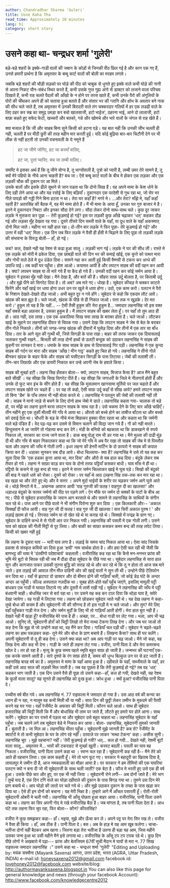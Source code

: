 ```yaml
---
author: Chandradhar Sharma 'Guleri'
title: Usne Kaha Tha
read_time: Approximately 10 minutes
lang: hi
category: short story
---
```


# उसने कहा था- चन्द्रधर शर्मा 'गुलेरी'

बड़े-बड़े शहरों के इक्के-गाडी वालों की जबान के कोड़ों से जिनकी पीठ छिल गई है और कान पक गए हैं, 
उनसे हमारी प्रार्थना है कि अमृतसर के बम्बू कार्ट वालों की बोली का मरहम लगावे।  

जबकि बड़े शहरों की चौड़ी सड़को पर घोड़े की पीठ को चाबुक से धुनते हुए इक्के वाले कभी घोड़े की नानी से अपना निकट यौन-संबंध स्थिर करते हैं, 
कभी उसके गुप्त गुह्य अंगो से डाक्टर को लजाने वाला परिचय दिखाते हैं, कभी राह चलते पैदलों की आँखो के न होने पर तरस खाते हैं, 
कभी उनके पैरो की अंगुलियों के पोरों की चींथकर अपने ही को सताया हुआ बताते हैं और संसार भर की ग्लानि और क्षोभ के अवतार बने नाक की सीध चले जाते हैं, 
तब अमृतसर में उनकी बिरादरी वाले तंग चक्करदार गलियों में हर एक लडढी वाले के लिए ठहर कर सब्र का समुद्र उमड़ा कर बचो खालसाजी, 
हटो भाईज', ठहरना भाई, आने दो लालाजी, हटो बाछा कहते हुए सफेद फेटों, खच्चरों और बतको, गन्ने और खोमचे और भारे वालों के जंगल से राह खेते हैं। 

क्या मजाल है कि जी और साहब बिना सुने किसी को हटना पड़े। यह बात नही कि उनकी जीभ चलती ही नही, 
चलती है पर मीठी छुरी की तरह महीन मार करती हुई। यदि कोई बुढ़िया बार-बार चिटौनी देने पर भी लीक से नहीं हटती तो उनकी वचनावली के ये नमूने हैं

> हट जा जीणे जोगिए, हट जा करमाँ वालिए,
> 
> हट जा, पुत्तां प्यारिए. बच जा लम्बी वालिए।

समष्टि मे इसका अर्थ हैं कि तू जीने योग्य है, तू भाग्योंवाली है, पुत्रो को प्यारी है, लम्बी उमर तेरे सामने है, 
तू क्यों मेरे पहियो के नीचे आना चाहती है? बच जा। ऐसे बम्बू कार्ट वालों के बीच मे होकर एक लड़का और एक लड़की चौक की दुकान पर आ मिले।  
उसके बालों और इसके ढीले सुथने से जान पडता था कि दोनो सिख हैं। 
वह अपने मामा के केश धोने के लिए दही लेने आया था और यह रसोई के लिए बड़ियाँ। 
दुकानदार एक परदेशी से गुथ रहा था, जो सेर भर गीले पापड़ो की गड्डी गिने बिना हटता न था। तेरा घर कहाँ है? मगरे मे। ...और तेरा? माँझे मे, यहाँ कहाँ रहती है? अतरसिंह की बैठक में, वह मेरे मामा होते हैं। मैं भी मामा के आया हूँ, उनका घर गुरु बाजार मे है। इतने मे दुकानदार निबटा और इनका सौदा देने लगा। सौदा लेकर दोनो साथ-साथ चले। कुछ दूर जाकर लड़के ने मुसकरा कर पूछा -- तेरी कुड़माई हो गई? इस पर लड़की कुछ आँखे चढ़ाकर 'धत्' कहकर दौड़ गई और लड़का मुँह देखता रह गया। दूसरे तीसरे दिन सब्जी वाले के यहाँ, या दूध वाले के यहाँ अकस्मात् दोनो मिल जाते। महीना भर यही हाल रहा। दो-तीन बार लड़के ने फिर पूछा- तेरे कुड़माई हो गई? और उत्तर में वही 'धत्' मिला। एक दिन जब फिर लड़के ने वैसी ही हँसी मे चिढ़ाने के लिए पूछा तो लड़की लड़के की संभावना के विरुद्ध बोली-- हाँ, हो गई।

कब? कल, देखते नही यह रेशम से कढा हुआ सालू । लड़की भाग गई। लड़के ने घर की सीध ली। रास्ते मे एक लड़के को मोरी मे ढकेल दिया, एक छाबड़ी वाले की दिन भर की कमाई खोई, एक कुत्ते को पत्थर मारा और गोभी वाले ठेले मे दूध उंडेल दिया। सामने नहा कर आती हुई किसी वैष्णवी से टकरा कर अन्धे की उपाधि पाई। तब कहीं घर पहुँचा। होश आओ। कयामत आयी है और लपटन साहब की वर्दी पहन कर आयी है। क्या? लपचन साहब या तो मारे गये हैं या कैद हो गये हैं। उनकी वर्दी पहन कर कोई जर्मन आया है। सूबेदार ने इसका मुँह नही देखा। मैने देखा है, और बातें की हैं। सौहरा साफ़ उर्दू बोलता है, पर किताबी उर्दू । और मुझे पीने को सिगरेट दिया है। तो अब? अब मारे गए। धोखा है। सूबेदार कीचड़ मे चक्कर काटते फिरेंगे और यहाँ खाई पर धावा होगा उधर उन पर खुले मे धावा होगा। उठो, एक काम करो। पलटन मे पैरो के निशान देखते-देखते दौड़ जाओ। अभी बहुत दूर न गये होंगे। सूबेदार से कहो कि एकदम लौट आवें। खंदक की बात झूठ है। चले जाओ, खंदक के पीछे से ही निकल जाओ। पत्ता तक न खुड़के। देर मत करो।' हुकुम तो यह है कि यहीं... -- ऐसी तैसी हुकुम की! मेरा हुकुम है... जमादार लहनासिंह जो इस वक्त यहाँ सबसे बड़ा अफ़सर है, उसका हुकुम है। मैं लपटन साहब की खबर लेता हूँ। पर यहाँ तो तुम आठ ही हो। आठ नही, दस लाख। एक एक अकालिया सिख सवा लाख के बराबर होता है। चले जाओ। लौटकर खाई के मुहाने पर लहनासिंह दीवार से चिपक गया। उसने देखा कि लपटन साहब ने जेब से बेल के बराबर तीन गोले निकाले। तीनों को जगह-जगह खंदक की दीवारों में घुसेड़ दिया और तीनों में एक तार सा बाँध दिया। तार के आगे सूत की गुत्थी थी, जिसे सिगड़ी के पास रखा। बाहर की तरफ जाकर एक दियासलाई जलाकर गुत्थी रखने... बिजली की तरह दोनों हाथों से उलटी बन्दूक को उठाकर लहनासिंह ने साहब की कुहनी पर तानकर दे मारा। धमाके के साथ साहब के हाथ से दियासलाई गिर पड़ी। लहनासिंह ने एक कुन्दा साहब की गर्दन पर मारा और साहब 'आँख ! मीन गाट्ट' कहते हुए चित हो गये। लहनासिंह ने तीनो गोले बीनकर खंदक के बाहर फेंके और साहब को घसीटकर सिगड़ी के पास लिटाया। जेबों की तलाशी ली। तीन-चार लिफ़ाफ़े और एक डायरी निकाल कर उन्हे अपनी जेब के हवाले किया।

साहब की मूर्च्छा हटी। लहना सिह हँसकर बोला-- क्यो, लपटन साहब, मिजाज कैसा है? आज मैंने बहुत बातें सीखीं । यह सीखा कि सिख सिगरेट पीते हैं। यह सीखा कि जगाधरी के जिले मे नीलगायें होती हैं और उनके दो फुट चार इंच के सींग होते हैं। यह सीखा कि मुसलमान खानसामा मूर्तियो पर जल चढाते हैं और लपटन साहब खोते पर चढते हैं । पर यह तो कहो, ऐसी साफ़ उर्दू कहाँ से सीख आये? हमारे लपटन साहब तो बिना 'डैम' के पाँच लफ़्ज भी नही बोला करते थे । लहनासिंह ने पतलून की जेबों की तलाशी नही ली थी। साहब ने मानो जाड़े से बचने के लिए दोनो हाथ जेबो मे डाले। लहनासिंह कहता गया- चालाक तो बड़े हो, पर माँझे का लहना इतने बरस लपटन साहब के साथ रहा है। उसे चकमा देने के लिए चार आँखे चाहिएँ। तीन महीने हुए एक तुर्की मौलवी मेरे गाँव मे आया था। औरतो को बच्चे होने का ताबीज बाँटता था और बच्चो को दवाई देता था। चौधरी के बड़ के नीचे मंजा बिछाकर हुक्का पीता रहता था और कहता था कि जर्मनी वाले बड़े पंडित हैं। वेद पढ़-पढ़ कर उसमे से विमान चलाने की विद्या जान गये हैं। गौ को नही मारते। हिन्दुस्तान मे आ जायेंगे तो गोहत्या बन्द कर देगे। मंडी के बनियो को बहकाता था कि डाकखाने से रुपये निकाल लो, सरकार का राज्य जाने वाला है। डाक बाबू पोल्हू राम भी डर गया था। मैने मुल्ला की दाढी मूंड़ दी थी और गाँव से बाहर निकालकर कहा था कि जो मेरे गाँव मे अब पैर रखा तो साहब की जेब मे से पिस्तौल चला और लहना की जाँघ मे गोली लगी। इधर लहना की हेनरी मार्टिन के दो फ़ायरो ने साहब की कपाल क्रिया कर दी। धडाका सुनकर सब दौड आये। बोधा चिल्लाया- क्या है? लहनासिंह मे उसे तो यह कह कर सुला दिया कि 'एक हडका कुत्ता आया था, मार दिया' और औरो से सब हाल कह दिया। बंदूके लेकर सब तैयार हो गये। लहना ने साफ़ा फाड़ कर घाव के दोनो तरफ पट्टियाँ कसकर बांधी। घाव माँस मे ही था। पट्टियो के कसने से लूह बन्द हो गया। इतने मे सत्तर जर्मन चिल्लाकर खाई मे घुस पड़े। सिखो की बंदूको की बाढ ने पहले धावे को रोका। दूसरे को रोका। पर यहाँ थे आठ (लहना सिंह तक-तक कर मार रहा था। वह खड़ा था और लेटे हुए थे) और वे सत्तर । अपने मुर्दा भाईयों के शरीर पर चढ़कर जर्मन आगे घुसे आते थे। थोड़े मिनटो में वे... अचानक आवाज आयी 'वाह गुरुजी की फतह ! वाहगुरु दी का खालसा!' और धड़ाधड़ बंदूको के फायर जर्मनो की पीठ पर पड़ने लगे। ऐन मौके पर जर्मन दो चक्कों के पाटों के बीच आ गए। पीछे से सूबेदार हजारासिंह के जवान आग बरसाते थे और सामने से लहनासिंह के साथियों के संगीन चल रहे थे। पास आने पर पीछे वालो ने भी संगीन पिरोना शुरु कर दिया । एक किलकारी और-- 'अकाल सिक्खाँ दी फौज आयी। वाह गुरु जी दी फतह ! वाह गुरु जी दी खालसा ! सत्त सिरी अकाल पुरुष ! ' और लड़ाई ख़तम हो गई। तिरसठ जर्मन या तो खेत रहे थे या कराह रहे थे। सिक्खो में पन्द्रह के प्राण गए। सूबेदार के दाहिने कन्धे मे से गोली आर पार निकल गयी। लहनासिंह की पसली मे एक गोली लगी। उसने घाव को खंदक की गीली मिट्टी से पूर लिया। और बाकी का साफ़ा कसकर कमर बन्द की तरह लपेट लिया। किसी को खबर नही हुई

कि लहना के दूसरा घाव -- भारी घाव लगा है। लड़ाई के समय चांद निकल आया था। ऐसा चांद जिसके प्रकाश से संस्कृत कवियो का दिया हुआ 'क्षयी' नाम सार्थक होता है। और हवा ऐसी चल रही थी जैसी कि बाणभट्ट की भाषा मे 'दंतवीणो पदेशाचार्य' कहलाती। वजीरासिंह कह रहा था कि कैसे मन-मनभर फ्रांस की भूमि मेरे बूटो से चिपक रही थी जब मैं दौडा दौडा सूबेदार के पीछे गया था। सूबेदार लहनासिह से सारा हाल सुन और कागजात पाकर उसकी तुरन्त बुद्धि को सराह रहे थे और कर रहे थे कि तू न होता तो आज सब मारे जाते। इस लड़ाई की आवाज़ तीन मील दाहिनी ओर की खाई वालों ने सुन ली थी। उन्होने पीछे टेलिफोन कर दिया था। वहाँ से झटपट दो डाक्टर और दो बीमार ढोने की गाड़ियाँ चली, जो कोई डेढ घंटे के अन्दर अन्दर आ पहुँची। फील्ड अस्पताल नज़दीक था। सुबह होते-होते वहाँ पहुँच जाएंगे, इसलिए मामूली पट्टी बांधकर एक गाडी मे घायल लिटाये गए और दूसरी मे लाशें रखी गईं। सूबेदार ने लहनासिह की जाँघ मे पट्टी बंधवानी चाही। बोधसिंह ज्वर से बर्रा रहा था। पर उसने यह कह कर टाल दिया कि थोड़ा घाव है, सवेरे देखा जायेगा। वह गाडी मे लिटाया गया। लहना को छोडकर सूबेदार जाते नही थे। यह देख लहना ने कहा- तुम्हे बोधा की कसम हैं और सूबेदारनी जी की सौगन्द है तो इस गाड़ी मे न चले जाओ। और तुम? मेरे लिए वहाँ पहुँचकर गाड़ी भेज देना। और जर्मन मुर्दों के लिए भी तो गाड़ियाँ आती होगीं। मेरा हाल बुरा नही हैं। देखते नही मैं खड़ा हूँ? वजीरासिंह मेरे पास है ही। अच्छा, पर... बोधा गाडी पर लेट गया। भला, आप भी चढ़ आओ। सुनिए तो, सूबेदारनी होराँ को चिट्ठी लिखो तो मेरा मत्था टेकना लिख देना। और जब घर जाओ तो कह देना कि मुझ से जो उन्होने कहा था, वह मैंने कर दिया। गाडियाँ चल पड़ी थीं। सूबेदार ने चढ़ते-चढ़ते लहना का हाथ पकड़कर कहा- तूने मेरे और बोधा के प्राण बचाये हैं। लिखना कैसा? साथ ही घर चलेंगे। अपनी सूबेदारनी से तू ही कह देना। उसने क्या कहा था? अब आप गाड़ी पर चढ़ जाओ। मैने जो कहा, वह लिख देना और कह भी देना। गाड़ी के जाते ही लहना लेट गया। वजीरा, पानी पिला दे और मेरा कमरबन्द खोल दे। तर हो रहा है। मृत्यु के कुछ समय पहले स्मृति बहुत साफ़ हो जाती है। जन्मभर की घटनाएँ एक-एक करके सामने आती हैं। सारे दृश्यो के रंग साफ़ होते है, समय की धुन्ध बिल्कुल उन पर से हट जाती है। लहनासिंह बारह वर्ष का है। अमृतसर मे मामा के यहाँ आया हुआ है। दहीवाले के यहाँ, सब्जीवाले के यहाँ, हर कहीं उसे आठ साल की लड़की मिल जाती है। जब वह पूछता है कि तेरी कुड़माई हो गई? तब वह 'धत्' कहकर भाग जाती है। एक दिन उसने वैसे ही पूछा तो उसने कहा--हाँ, कल हो गयी, देखते नही, यह रेशम के फूलों वाला सालू? यह सुनते ही लहनासिंह को दुःख हुआ। क्रोध हुआ । क्यों हुआ? वजीरासिंह पानी पिला दे।

पच्चीस वर्ष बीत गये। अब लहनासिंह नं. 77 राइफल्स मे जमादार हो गया है। उस आठ वर्ष की कन्या का ध्यान ही न रहा, न मालूम वह कभी मिली थी या नही। सात दिन की छुट्टी लेकर ज़मीन के मुकदमे की पैरवी करने वह घर गया। वहाँ रेजीमेंट के अफसर की चिट्ठी मिली। फौरन चले आओ। साथ ही सूबेदार हजारासिंह की चिट्ठी मिली कि मैं और बोधासिंह भी लाम पर जाते हैं, लौटते हुए हमारे घर होते आना। साथ चलेंगे। सूबेदार का घर रास्ते में पड़ता था और सूबेदार उसे बहुत चाहता था। लहनासिंह सूबेदार के यहाँ पहुँचा। जब चलने लगे तब सूबेदार बेडे मे निकल कर आया। बोला- लहनासिंह, सूबेदारनी तुमको जानती है। बुलाती है। जा मिल आ। लहनासिंह भीतर पहुँचा। सूबेदारनी मुझे जानती है? कब से? रेजीमेंट के क्वार्टरों मे तो कभी सूबेदार के घर के लोग रहे नहीं। दरवाज़े पर जाकर 'मत्था टेकना' कहा। असीस सुनी। लहनासिंह चुप । मुझे पहचाना? नहीं। 'तेरी कुड़माई हो गयी? धत्... कल हो गयी... देखते नही, रेशमी बूटों वाला सालू... अमृतसर में... भावों की टकराहट से मूर्च्छा खुली। करवट बदली। पसली का घाव बह निकला। वजीरासिंह, पानी पिला उसने कहा था । स्वप्न चल रहा हैं। सूबेदारनी कह रही है-- मैने तेरे को आते ही पहचान लिया। एक काम कहती हूँ। मेरे तो भाग फूट गए। सरकार ने बहादुरी का खिताब दिया है, लायलपुर मे ज़मीन दी है, आज नमकहलाली का मौक़ा आया है। पर सरकार ने हम तीमियो की एक घघरिया पलटन क्यो न बना दी जो भी सूबेदारजी के साथ चली जाती? एक बेटा है। फौज मे भरती हुए उसे एक ही वर्ष हुआ। उसके पीछे चार और हुए, पर एक भी नही जिया । सूबेदारनी रोने लगी-- अब दोनों जाते हैं। मेरे भाग ! तुम्हें याद है, एक दिन टाँगे वाले का घोड़ा दहीवाले की दुकान के पास बिगड़ गया था। तुमने उस दिन मेरे प्राण बचाये थे। आप घोड़ो की लातो पर चले गये थे। और मुझे उठाकर दुकान के तख्त के पास खड़ा कर दिया था। ऐसे ही इन दोनों को बचाना। यह मेरी भिक्षा है। तुम्हारे आगे मैं आँचल पसारती हूँ। रोती-रोती सूबेदारनी ओबरी मे चली गयी। लहनासिंह भी आँसू पोछता हुआ बाहर आया। वजीरासिंह, पानी पिला उसने कहा था। लहना का सिर अपनी गोद मे रखे वजीरासिंह बैठा है। जब मांगता है, तब पानी पिला देता है। आध घंटे तक लहना फिर चुप रहा, फिर बोला-- कौन? कीरतसिंह?

वजीरा ने कुछ समझकर कहा-- हाँ। भइया, मुझे और ऊँचा कर ले। अपने पट्ट पर मेरा सिर रख ले। वजीरा ने वैसा ही किया । हाँ, अब ठीक है। पानी पिला दे। बस। अब के हाड़ मे यह आम खूब फलेगा। चाचा-भतीजा दोनों यहीं बैठकर आम खाना। जितना बड़ा तेरा भतीजा है उतना ही बड़ा यह आम, जिस महीने उसका जन्म हुआ था उसी महीने मैने इसे लगाया था। वजीरासिंह के आँसू टप टप टपक रहे थे। कुछ दिन पीछे लोगों ने अखबारो में पढ़ा--- फ्रांस और बेलजियम 67वीं सूची मैदान मे घावों से मरा न. 77 सिख राइफल्स जमादार लहनासिंह ।" उसने कहा था - चन्द्रधर शर्मा 'गुलेरी' "Editing and Uploading by: मयंक सक्सैना (Mayank Saxena) आगरा, उत्तर प्रदेश, भारत (AGRA, Uttar Pradesh, INDIA) e-mail id: honeysaxena2012@gmail.com facebook id: lovehoney2012@facebook.com website/blog: http://authormayanksaxena.blogspot.in You can also like this page for general knowledge and news (through your facebook Account): http://www.facebook.com/knowledgecentre2012
